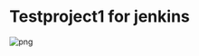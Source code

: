 # Testproject1 for jenkins

![png](https://user-images.githubusercontent.com/47382593/55475156-d0480f80-561b-11e9-98e3-42d55aa842f6.png)
